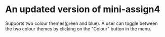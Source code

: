 # An updated version of mini-assign4
Supports two colour themes(green and blue). A user can toggle between the two colour themes by clicking on the "Colour" button in the menu.  